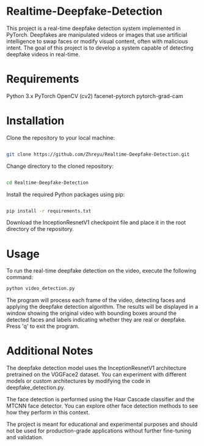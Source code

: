 # Realtime-Deepfake-Detection
This project is a real-time deepfake detection system implemented in PyTorch. Deepfakes are manipulated videos or images that use artificial intelligence to swap faces or modify visual content, often with malicious intent. The goal of this project is to develop a system capable of detecting deepfake videos in real-time.
# Requirements
Python 3.x
PyTorch
OpenCV (cv2)
facenet-pytorch
pytorch-grad-cam
# Installation
Clone the repository to your local machine:
```bash

git clone https://github.com/Zhreyu/Realtime-Deepfake-Detection.git
```
Change directory to the cloned repository:
```bash

cd Realtime-Deepfake-Detection
```
Install the required Python packages using pip:
```bash

pip install -r requirements.txt
```
Download the InceptionResnetV1 checkpoint file and place it in the root directory of the repository.


# Usage
To run the real-time deepfake detection on the video, execute the following command:

```bash
python video_detection.py
```
The program will process each frame of the video, detecting faces and applying the deepfake detection algorithm. The results will be displayed in a window showing the original video with bounding boxes around the detected faces and labels indicating whether they are real or deepfake. Press 'q' to exit the program.

# Additional Notes
The deepfake detection model uses the InceptionResnetV1 architecture pretrained on the VGGFace2 dataset. You can experiment with different models or custom architectures by modifying the code in deepfake_detection.py.

The face detection is performed using the Haar Cascade classifier and the MTCNN face detector. You can explore other face detection methods to see how they perform in this context.

The project is meant for educational and experimental purposes and should not be used for production-grade applications without further fine-tuning and validation.
